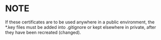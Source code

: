 # NOTE

If these certificates are to be used anywhere in a public environment, the *.key files must be added into .gitignore or kept elsewhere in private, after they have been recreated (changed).